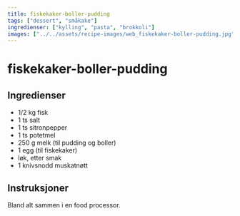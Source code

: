 ```yaml
---
title: fiskekaker-boller-pudding
tags: ["dessert", "småkake"]
ingredienser: ["kylling", "pasta", "brokkoli"]
images: ["../../assets/recipe-images/web_fiskekaker-boller-pudding.jpg"]
---
```


# fiskekaker-boller-pudding

## Ingredienser

- 1/2 kg fisk
- 1 ts salt
- 1 ts sitronpepper
- 1 ts potetmel
- 250 g melk (til pudding og boller)
- 1 egg (til fiskekaker)
- løk, etter smak
- 1 knivsnodd muskatnøtt

## Instruksjoner

Bland alt sammen i en food processor.
